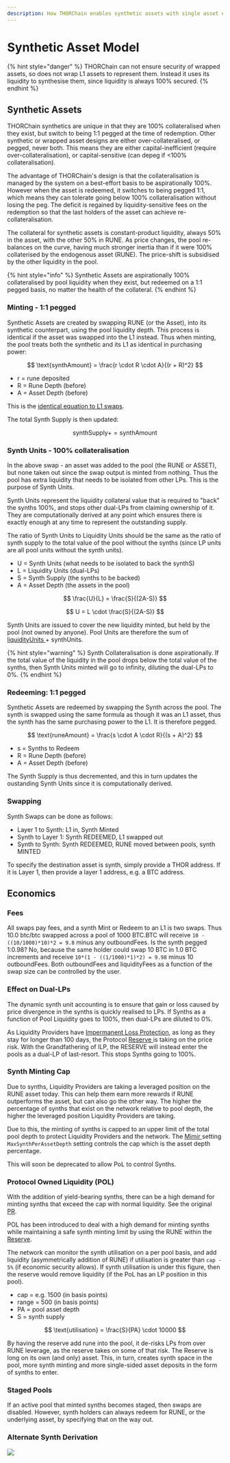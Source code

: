 ```yaml
---
description: How THORChain enables synthetic assets with single asset exposure.
---
```


# Synthetic Asset Model

{% hint style="danger" %}
THORChain can not ensure security of wrapped assets, so does not wrap L1 assets to represent them. Instead it uses its liquidity to synthesise them, since liquidity is always 100% secured.&#x20;
{% endhint %}

## Synthetic Assets

THORChain synthetics are unique in that they are 100% collateralised when they exist, but switch to being 1:1 pegged at the time of redemption. Other synthetic or wrapped asset designs are either over-collateralised, or pegged, never both. This means they are either capital-inefficient (require over-collateralisation), or capital-sensitive (can depeg if <100% collateralisation).&#x20;

The advantage of THORChain's design is that the collateralisation is managed by the system on a best-effort basis to be aspirationally 100%. However when the asset is redeemed, it switches to being pegged 1:1, which means they can tolerate going below 100% collateralisation without losing the peg. The deficit is regained by liquidity-sensitive fees on the redemption so that the last holders of the asset can achieve re-collateralisation.&#x20;

The collateral for synthetic assets is constant-product liquidity, always 50% in the asset, with the other 50% in RUNE. As price changes, the pool re-balances on the curve, having much stronger inertia than if it were 100% collaterised by the endogenous asset (RUNE). The price-shift is subsidised by the other liquidity in the pool.&#x20;

{% hint style="info" %}
Synthetic Assets are aspirationally 100% collateralised by pool liquidity when they exist, but redeemed on a 1:1 pegged basis, no matter the health of the collateral.&#x20;
{% endhint %}

### Minting - 1:1 pegged

Synthetic Assets are created by swapping RUNE (or the Asset), into its synthetic counterpart, using the pool liquidity depth. This process is identical if the asset was swapped into the L1 instead. Thus when minting, the pool treats both the synthetic and its L1 as identical in purchasing power:

$$
\text{synthAmount} = \frac{r \cdot R \cdot A}{(r + R)^2}
$$

* r = rune deposited
* R = Rune Depth (before)
* A = Asset Depth (before)

This is the [identical equation to L1 swaps](continuous-liquidity-pools.md#slip-based-fee-model-clp).



The total Synth Supply is then updated:

$$
\text{synthSupply} += \text{synthAmount}
$$



### Synth Units - 100% collateralisation

In the above swap - an asset was added to the pool (the RUNE or ASSET), but none taken out since the swap output is minted from nothing. Thus the pool has extra liquidity that needs to be isolated from other LPs. This is the purpose of Synth Units.

Synth Units represent the liquidity collateral value that is required to "back" the synths 100%, and stops other dual-LPs from claiming ownership of it. They are computationally derived at any point which ensures there is exactly enough at any time to represent the outstanding supply.

The ratio of Synth Units to Liquidity Units should be the same as the ratio of synth supply to the total value of the pool without the synths (since LP units are all pool units without the synth units).

* U = Synth Units (what needs to be isolated to back the synthS)
* L = Liquidity Units (dual-LPs)
* S = Synth Supply (the synths to be backed)
* A = Asset Depth (the assets in the pool)



$$
\frac{U}{L} = \frac{S}{(2A-S)}
$$

$$
U = L \cdot \frac{S}{(2A-S)}
$$

Synth Units are issued to cover the new liquidity minted, but held by the pool (not owned by anyone). Pool Units are therefore the sum of [liquidityUnits ](continuous-liquidity-pools.md#calculating-pool-ownership)+ synthUnits.

{% hint style="warning" %}
Synth Collateralisation is done aspirationally. If the total value of the liquidity in the pool drops below the total value of the synths, then Synth Units minted will go to infinity, diluting the dual-LPs to 0%.&#x20;
{% endhint %}

### Redeeming: 1:1 pegged

Synthetic Assets are redeemed by swapping the Synth across the pool. The synth is swapped using the same formula as though it was an L1 asset, thus the synth has the same purchasing power to the L1. It is therefore pegged.&#x20;

$$
\text{runeAmount} = \frac{s \cdot A \cdot R}{(s + A)^2}
$$

* s = Synths to Redeem
* R = Rune Depth (before)
* A = Asset Depth (before)

The Synth Supply is thus decremented, and this in turn updates the oustanding Synth Units since it is computationally derived.&#x20;

### Swapping

Synth Swaps can be done as follows:

* Layer 1 to Synth: L1 in, Synth Minted
* Synth to Layer 1: Synth REDEEMED, L1 swapped out
* Synth to Synth: Synth REDEEMED, RUNE moved between pools, synth MINTED

To specify the destination asset is synth, simply provide a THOR address. If it is Layer 1, then provide a layer 1 address, e.g. a BTC address.

## Economics

### Fees

All swaps pay fees, and a synth Mint or Redeem to an L1 is two swaps. Thus 10.0 btc/btc swapped across a pool of 1000 BTC.BTC will receive `10 - ((10/1000)*10)*2 = 9.8` minus any outboundFees. Is the synth pegged 1:0.98? No, because the same holder could swap 10 BTC in 1.0 BTC increments and receive `10*(1 - ((1/1000)*1)*2) = 9.98` minus 10 outboundFees. Both outboundFees and liquidityFees as a function of the swap size can be controlled by the user.

### Effect on Dual-LPs

The dynamic synth unit accounting is to ensure that gain or loss caused by price divergence in the synths is quickly realised to LPs. If Synths as a function of Pool Liquidity goes to 100%, then dual-LPs are diluted to 0%.&#x20;

As Liquidity Providers have [Impermanent Loss Protection](continuous-liquidity-pools.md#impermanent-loss-protection), as long as they stay for longer than 100 days, the Protocol [Reserve ](../network/emission-schedule.md#reserve)is taking on the price risk. With the Grandfathering of ILP, the RESERVE will instead enter the pools as a dual-LP of last-resort. This stops Synths going to 100%.&#x20;

### Synth Minting Cap

Due to synths, Liquidity Providers are taking a leveraged position on the RUNE asset today. This can help them earn more rewards if RUNE outperforms the asset, but can also go the other way. The higher the percentage of synths that exist on the network relative to pool depth, the higher the leveraged position Liquidity Providers are taking.&#x20;

Due to this, the minting of synths is capped to an upper limit of the total pool depth to protect Liquidity Providers and the network. The [Mimir ](../network/constants-and-mimir.md)setting `MaxSynthPerAssetDepth` setting controls the cap which is the asset depth percentage.

This will soon be deprecated to allow PoL to control Synths.

### Protocol Owned Liquidity (POL)

With the addition of yield-bearing synths, there can be a high demand for minting synths that exceed the cap with normal liquidity. See the original [PR](https://gitlab.com/thorchain/thornode/-/issues/1342).&#x20;

POL has been introduced to deal with a high demand for minting synths while maintaining a safe synth minting limit by using the RUNE within the [Reserve](../network/emission-schedule.md#reserve).&#x20;

The network can monitor the synth utilisation on a per pool basis, and add liquidity (asymmetrically addition of RUNE) if utilisation is greater than `cap - 5%` (if economic security allows). If synth utilisation is under this figure, then the reserve would remove liquidity (if the PoL has an LP position in this pool).&#x20;

* cap = e.g. 1500 (in basis points)
* range = 500 (in basis points)
* PA = pool asset depth
* S = synth supply

$$
\text{utilisation} = \frac{S}{PA} \cdot 10000
$$

By having the reserve add rune into the pool, it de-risks LPs from over RUNE leverage, as the reserve takes on some of that risk. The Reserve is long on its own (and only) asset. This, in turn, creates synth space in the pool, more synth minting and more single-sided asset deposits in the form of synths to enter.&#x20;

### Staged Pools

If an active pool that minted synths becomes staged, then swaps are disabled. However, synth holders can always redeem for RUNE, or the underlying asset, by specifying that on the way out.

### Alternate Synth Derivation

![](<../.gitbook/assets/image (41) (3).png>)
